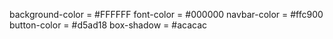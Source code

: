 background-color = 	#FFFFFF
font-color = #000000
navbar-color = 	#ffc900
button-color = 	#d5ad18
box-shadow = #acacac